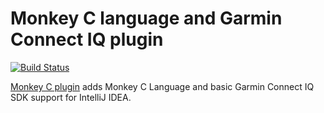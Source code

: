 # Monkey C language and Garmin Connect IQ plugin

[![Build Status](https://travis-ci.org/liias/monkey.svg?branch=master)](https://travis-ci.org/liias/monkey)

[Monkey C plugin](https://plugins.jetbrains.com/plugin/8253) adds
Monkey C Language and basic Garmin Connect IQ SDK support for IntelliJ IDEA.
